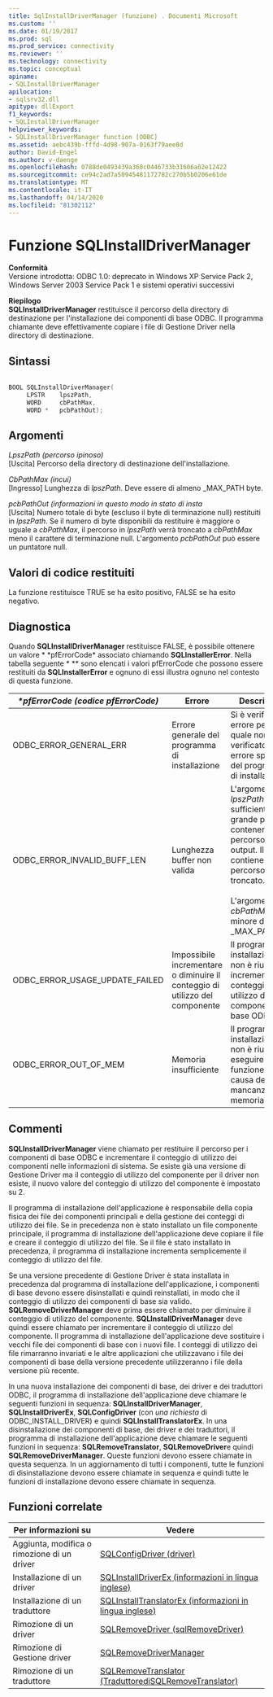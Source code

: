 ```yaml
---
title: SqlInstallDriverManager (funzione) . Documenti Microsoft
ms.custom: ''
ms.date: 01/19/2017
ms.prod: sql
ms.prod_service: connectivity
ms.reviewer: ''
ms.technology: connectivity
ms.topic: conceptual
apiname:
- SQLInstallDriverManager
apilocation:
- sqlsrv32.dll
apitype: dllExport
f1_keywords:
- SQLInstallDriverManager
helpviewer_keywords:
- SQLInstallDriverManager function [ODBC]
ms.assetid: aebc439b-fffd-4d98-907a-0163f79aee8d
author: David-Engel
ms.author: v-daenge
ms.openlocfilehash: 0788de0493439a360c0446733b31606a02e12422
ms.sourcegitcommit: ce94c2ad7a50945481172782c270b5b0206e61de
ms.translationtype: MT
ms.contentlocale: it-IT
ms.lasthandoff: 04/14/2020
ms.locfileid: "81302112"
---
```

# <a name="sqlinstalldrivermanager-function"></a>Funzione SQLInstallDriverManager
**Conformità**  
 Versione introdotta: ODBC 1.0: deprecato in Windows XP Service Pack 2, Windows Server 2003 Service Pack 1 e sistemi operativi successivi  
  
 **Riepilogo**  
 **SQLInstallDriverManager** restituisce il percorso della directory di destinazione per l'installazione dei componenti di base ODBC. Il programma chiamante deve effettivamente copiare i file di Gestione Driver nella directory di destinazione.  
  
## <a name="syntax"></a>Sintassi  
  
```cpp  
  
BOOL SQLInstallDriverManager(  
     LPSTR    lpszPath,  
     WORD     cbPathMax,  
     WORD *   pcbPathOut);  
```  
  
## <a name="arguments"></a>Argomenti  
 *LpszPath (percorso ipinoso)*  
 [Uscita] Percorso della directory di destinazione dell'installazione.  
  
 *CbPathMax (incui)*  
 [Ingresso] Lunghezza di *lpszPath*. Deve essere di almeno _MAX_PATH byte.  
  
 *pcbPathOut (informazioni in questo modo in stato di insta*  
 [Uscita] Numero totale di byte (escluso il byte di terminazione null) restituiti in *lpszPath*. Se il numero di byte disponibili da restituire è maggiore o uguale a *cbPathMax*, il percorso in *lpszPath* verrà troncato a *cbPathMax* meno il carattere di terminazione null. L'argomento *pcbPathOut* può essere un puntatore null.  
  
## <a name="returns"></a>Valori di codice restituiti  
 La funzione restituisce TRUE se ha esito positivo, FALSE se ha esito negativo.  
  
## <a name="diagnostics"></a>Diagnostica  
 Quando **SQLInstallDriverManager** restituisce FALSE, è possibile ottenere un valore * \*pfErrorCode* associato chiamando **SQLInstallerError**. Nella tabella seguente * \** sono elencati i valori pfErrorCode che possono essere restituiti da **SQLInstallerError** e ognuno di essi illustra ognuno nel contesto di questa funzione.  
  
|*\*pfErrorCode (codice pfErrorCode)*|Errore|Descrizione|  
|---------------------|-----------|-----------------|  
|ODBC_ERROR_GENERAL_ERR|Errore generale del programma di installazione|Si è verificato un errore per il quale non si è verificato alcun errore specifico del programma di installazione.|  
|ODBC_ERROR_INVALID_BUFF_LEN|Lunghezza buffer non valida|L'argomento *lpszPath* non è sufficientemente grande per contenere il percorso di output. Il buffer contiene il percorso troncato.<br /><br /> L'argomento *cbPathMax* era minore di _MAX_PATH.|  
|ODBC_ERROR_USAGE_UPDATE_FAILED|Impossibile incrementare o diminuire il conteggio di utilizzo del componente|Il programma di installazione non è riuscito a incrementare il conteggio di utilizzo dei componenti di base ODBC.|  
|ODBC_ERROR_OUT_OF_MEM|Memoria insufficiente|Il programma di installazione non è riuscito a eseguire la funzione a causa della mancanza di memoria.|  
  
## <a name="comments"></a>Commenti  
 **SQLInstallDriverManager** viene chiamato per restituire il percorso per i componenti di base ODBC e incrementare il conteggio di utilizzo dei componenti nelle informazioni di sistema. Se esiste già una versione di Gestione Driver ma il conteggio di utilizzo del componente per il driver non esiste, il nuovo valore del conteggio di utilizzo del componente è impostato su 2.  
  
 Il programma di installazione dell'applicazione è responsabile della copia fisica dei file dei componenti principali e della gestione dei conteggi di utilizzo dei file. Se in precedenza non è stato installato un file componente principale, il programma di installazione dell'applicazione deve copiare il file e creare il conteggio di utilizzo del file. Se il file è stato installato in precedenza, il programma di installazione incrementa semplicemente il conteggio di utilizzo del file.  
  
 Se una versione precedente di Gestione Driver è stata installata in precedenza dal programma di installazione dell'applicazione, i componenti di base devono essere disinstallati e quindi reinstallati, in modo che il conteggio di utilizzo dei componenti di base sia valido. **SQLRemoveDriverManager** deve prima essere chiamato per diminuire il conteggio di utilizzo del componente. **SQLInstallDriverManager** deve quindi essere chiamato per incrementare il conteggio di utilizzo del componente. Il programma di installazione dell'applicazione deve sostituire i vecchi file dei componenti di base con i nuovi file. I conteggi di utilizzo dei file rimarranno invariati e le altre applicazioni che utilizzavano i file dei componenti di base della versione precedente utilizzeranno i file della versione più recente.  
  
 In una nuova installazione dei componenti di base, dei driver e dei traduttori ODBC, il programma di installazione dell'applicazione deve chiamare le seguenti funzioni in sequenza: **SQLInstallDriverManager**, **SQLInstallDriverEx**, **SQLConfigDriver** (con *una richiesta* di ODBC_INSTALL_DRIVER) e quindi **SQLInstallTranslatorEx**. In una disinstallazione dei componenti di base, dei driver e dei traduttori, il programma di installazione dell'applicazione deve chiamare le seguenti funzioni in sequenza: **SQLRemoveTranslator**, **SQLRemoveDriver**e quindi **SQLRemoveDriverManager**. Queste funzioni devono essere chiamate in questa sequenza. In un aggiornamento di tutti i componenti, tutte le funzioni di disinstallazione devono essere chiamate in sequenza e quindi tutte le funzioni di installazione devono essere chiamate in sequenza.  
  
## <a name="related-functions"></a>Funzioni correlate  
  
|Per informazioni su|Vedere|  
|---------------------------|---------|  
|Aggiunta, modifica o rimozione di un driver|[SQLConfigDriver (driver)](../../../odbc/reference/syntax/sqlconfigdriver-function.md)|  
|Installazione di un driver|[SQLInstallDriverEx (informazioni in lingua inglese)](../../../odbc/reference/syntax/sqlinstalldriverex-function.md)|  
|Installazione di un traduttore|[SQLInstallTranslatorEx (informazioni in lingua inglese)](../../../odbc/reference/syntax/sqlinstalltranslatorex-function.md)|  
|Rimozione di un driver|[SQLRemoveDriver (sqlRemoveDriver)](../../../odbc/reference/syntax/sqlremovedriver-function.md)|  
|Rimozione di Gestione driver|[SQLRemoveDriverManager](../../../odbc/reference/syntax/sqlremovedrivermanager-function.md)|  
|Rimozione di un traduttore|[SQLRemoveTranslator (TraduttorediSQLRemoveTranslator)](../../../odbc/reference/syntax/sqlremovetranslator-function.md)|
